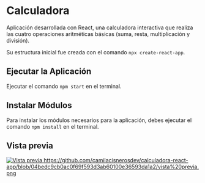 # Calculadora 
Aplicación desarrollada con React, una calculadora interactiva que realiza las cuatro operaciones aritméticas básicas (suma, resta, multiplicación y división). 

Su estructura inicial fue creada con el comando `npx create-react-app`.

## Ejecutar la Aplicación
Ejecutar el comando `npm start` en el terminal.

## Instalar Módulos
Para instalar los módulos necesarios para la aplicación, debes ejecutar el comando `npm install` en el terminal.

## Vista previa

[![Vista previa](https://raw.githubusercontent.com/camilacisnerosdev/calculadora-react-app/main/vistaprevia.png)
](https://github.com/camilacisnerosdev/calculadora-react-app/blob/04bedc9cb0ac0f69f593d3ab60100e36593da1a2/vista%20previa.png)https://github.com/camilacisnerosdev/calculadora-react-app/blob/04bedc9cb0ac0f69f593d3ab60100e36593da1a2/vista%20previa.png
